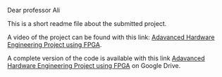 Dear professor Ali

This is a short readme file about the submitted project.

A video of the project can be found with this link: [Adavanced Hardware Engineering Project using FPGA](https://youtu.be/Jx6yT_UQWvM).

A complete version of the code is available with this link [Adavanced Hardware Engineering Project using FPGA](https://drive.google.com/drive/folders/1Zg0kyCJmz0nRHEkezMPiZ5E17GoW2_ms?usp=sharing) on Google Drive.
